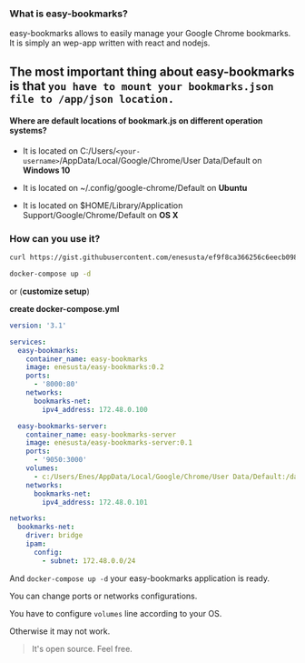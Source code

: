 
### What is easy-bookmarks?

easy-bookmarks allows to easily manage your Google Chrome bookmarks. It is simply an wep-app written with react and nodejs.

The most important thing about easy-bookmarks is that `you have to mount your bookmarks.json file to /app/json location.`
---

#### Where are default locations of bookmark.js on different operation systems?

- It is located on C:/Users/`<your-username>`/AppData/Local/Google/Chrome/User Data/Default on **Windows 10**

- It is located on ~/.config/google-chrome/Default on **Ubuntu**

- It is located on $HOME/Library/Application Support/Google/Chrome/Default on **OS X**


### How can you use it?

```bash
curl https://gist.githubusercontent.com/enesusta/ef9f8ca366256c6eecb098beaa7ad445/raw/0d43e3e34a3a4c37ca623f3beaa736034345eb50/docker-compose.yml --output docker-compose.yml

docker-compose up -d
```

or (**customize setup**)

**create docker-compose.yml**

```yml
version: '3.1'

services:
  easy-bookmarks:
    container_name: easy-bookmarks
    image: enesusta/easy-bookmarks:0.2
    ports:
      - '8000:80'
    networks:
      bookmarks-net:
        ipv4_address: 172.48.0.100

  easy-bookmarks-server:
    container_name: easy-bookmarks-server
    image: enesusta/easy-bookmarks-server:0.1
    ports:
      - '9050:3000'
    volumes:
      - c:/Users/Enes/AppData/Local/Google/Chrome/User Data/Default:/data/json #change this
    networks:
      bookmarks-net:
        ipv4_address: 172.48.0.101

networks:
  bookmarks-net:
    driver: bridge
    ipam:
      config:
        - subnet: 172.48.0.0/24
```

And `docker-compose up -d` your easy-bookmarks application is ready.

You can change ports or networks configurations.

You have to configure `volumes` line according to your OS.

Otherwise it may not work.

> It's open source. Feel free.

